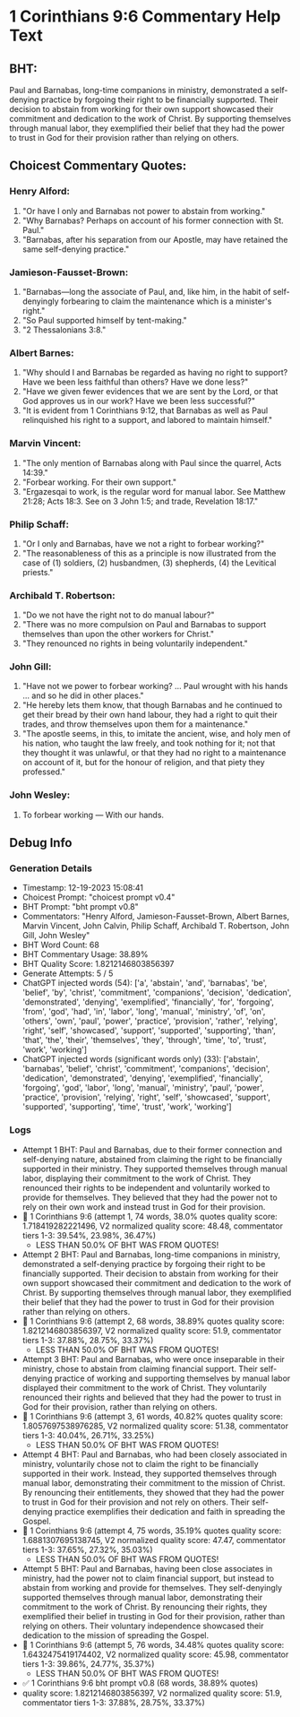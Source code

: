 # 1 Corinthians 9:6 Commentary Help Text

## BHT:
Paul and Barnabas, long-time companions in ministry, demonstrated a self-denying practice by forgoing their right to be financially supported. Their decision to abstain from working for their own support showcased their commitment and dedication to the work of Christ. By supporting themselves through manual labor, they exemplified their belief that they had the power to trust in God for their provision rather than relying on others.

## Choicest Commentary Quotes:
### Henry Alford:
1. "Or have I only and Barnabas not power to abstain from working."
2. "Why Barnabas? Perhaps on account of his former connection with St. Paul."
3. "Barnabas, after his separation from our Apostle, may have retained the same self-denying practice."

### Jamieson-Fausset-Brown:
1. "Barnabas—long the associate of Paul, and, like him, in the habit of self-denyingly forbearing to claim the maintenance which is a minister's right." 
2. "So Paul supported himself by tent-making."
3. "2 Thessalonians 3:8."

### Albert Barnes:
1. "Why should I and Barnabas be regarded as having no right to support? Have we been less faithful than others? Have we done less?"
2. "Have we given fewer evidences that we are sent by the Lord, or that God approves us in our work? Have we been less successful?"
3. "It is evident from 1 Corinthians 9:12, that Barnabas as well as Paul relinquished his right to a support, and labored to maintain himself."

### Marvin Vincent:
1. "The only mention of Barnabas along with Paul since the quarrel, Acts 14:39."
2. "Forbear working. For their own support."
3. "Ergazesqai to work, is the regular word for manual labor. See Matthew 21:28; Acts 18:3. See on 3 John 1:5; and trade, Revelation 18:17."

### Philip Schaff:
1. "Or I only and Barnabas, have we not a right to forbear working?" 
2. "The reasonableness of this as a principle is now illustrated from the case of (1) soldiers, (2) husbandmen, (3) shepherds, (4) the Levitical priests."

### Archibald T. Robertson:
1. "Do we not have the right not to do manual labour?" 
2. "There was no more compulsion on Paul and Barnabas to support themselves than upon the other workers for Christ." 
3. "They renounced no rights in being voluntarily independent."

### John Gill:
1. "Have not we power to forbear working? … Paul wrought with his hands … and so he did in other places." 
2. "He hereby lets them know, that though Barnabas and he continued to get their bread by their own hand labour, they had a right to quit their trades, and throw themselves upon them for a maintenance." 
3. "The apostle seems, in this, to imitate the ancient, wise, and holy men of his nation, who taught the law freely, and took nothing for it; not that they thought it was unlawful, or that they had no right to a maintenance on account of it, but for the honour of religion, and that piety they professed."

### John Wesley:
1. To forbear working — With our hands.



## Debug Info
### Generation Details
- Timestamp: 12-19-2023 15:08:41
- Choicest Prompt: "choicest prompt v0.4"
- BHT Prompt: "bht prompt v0.8"
- Commentators: "Henry Alford, Jamieson-Fausset-Brown, Albert Barnes, Marvin Vincent, John Calvin, Philip Schaff, Archibald T. Robertson, John Gill, John Wesley"
- BHT Word Count: 68
- BHT Commentary Usage: 38.89%
- BHT Quality Score: 1.8212146803856397
- Generate Attempts: 5 / 5
- ChatGPT injected words (54):
	['a', 'abstain', 'and', 'barnabas', 'be', 'belief', 'by', 'christ', 'commitment', 'companions', 'decision', 'dedication', 'demonstrated', 'denying', 'exemplified', 'financially', 'for', 'forgoing', 'from', 'god', 'had', 'in', 'labor', 'long', 'manual', 'ministry', 'of', 'on', 'others', 'own', 'paul', 'power', 'practice', 'provision', 'rather', 'relying', 'right', 'self', 'showcased', 'support', 'supported', 'supporting', 'than', 'that', 'the', 'their', 'themselves', 'they', 'through', 'time', 'to', 'trust', 'work', 'working']
- ChatGPT injected words (significant words only) (33):
	['abstain', 'barnabas', 'belief', 'christ', 'commitment', 'companions', 'decision', 'dedication', 'demonstrated', 'denying', 'exemplified', 'financially', 'forgoing', 'god', 'labor', 'long', 'manual', 'ministry', 'paul', 'power', 'practice', 'provision', 'relying', 'right', 'self', 'showcased', 'support', 'supported', 'supporting', 'time', 'trust', 'work', 'working']

### Logs
- Attempt 1 BHT: Paul and Barnabas, due to their former connection and self-denying nature, abstained from claiming the right to be financially supported in their ministry. They supported themselves through manual labor, displaying their commitment to the work of Christ. They renounced their rights to be independent and voluntarily worked to provide for themselves. They believed that they had the power not to rely on their own work and instead trust in God for their provision.
- 🔄 1 Corinthians 9:6 (attempt 1, 74 words, 38.0% quotes quality score: 1.718419282221496, V2 normalized quality score: 48.48, commentator tiers 1-3: 39.54%, 23.98%, 36.47%) 
	- LESS THAN 50.0% OF BHT WAS FROM QUOTES!
- Attempt 2 BHT: Paul and Barnabas, long-time companions in ministry, demonstrated a self-denying practice by forgoing their right to be financially supported. Their decision to abstain from working for their own support showcased their commitment and dedication to the work of Christ. By supporting themselves through manual labor, they exemplified their belief that they had the power to trust in God for their provision rather than relying on others.
- 🔄 1 Corinthians 9:6 (attempt 2, 68 words, 38.89% quotes quality score: 1.8212146803856397, V2 normalized quality score: 51.9, commentator tiers 1-3: 37.88%, 28.75%, 33.37%) 
	- LESS THAN 50.0% OF BHT WAS FROM QUOTES!
- Attempt 3 BHT: Paul and Barnabas, who were once inseparable in their ministry, chose to abstain from claiming financial support. Their self-denying practice of working and supporting themselves by manual labor displayed their commitment to the work of Christ. They voluntarily renounced their rights and believed that they had the power to trust in God for their provision, rather than relying on others.
- 🔄 1 Corinthians 9:6 (attempt 3, 61 words, 40.82% quotes quality score: 1.8057697538976285, V2 normalized quality score: 51.38, commentator tiers 1-3: 40.04%, 26.71%, 33.25%) 
	- LESS THAN 50.0% OF BHT WAS FROM QUOTES!
- Attempt 4 BHT: Paul and Barnabas, who had been closely associated in ministry, voluntarily chose not to claim the right to be financially supported in their work. Instead, they supported themselves through manual labor, demonstrating their commitment to the mission of Christ. By renouncing their entitlements, they showed that they had the power to trust in God for their provision and not rely on others. Their self-denying practice exemplifies their dedication and faith in spreading the Gospel.
- 🔄 1 Corinthians 9:6 (attempt 4, 75 words, 35.19% quotes quality score: 1.6881307695138745, V2 normalized quality score: 47.47, commentator tiers 1-3: 37.65%, 27.32%, 35.03%) 
	- LESS THAN 50.0% OF BHT WAS FROM QUOTES!
- Attempt 5 BHT: Paul and Barnabas, having been close associates in ministry, had the power not to claim financial support, but instead to abstain from working and provide for themselves. They self-denyingly supported themselves through manual labor, demonstrating their commitment to the work of Christ. By renouncing their rights, they exemplified their belief in trusting in God for their provision, rather than relying on others. Their voluntary independence showcased their dedication to the mission of spreading the Gospel.
- 🔄 1 Corinthians 9:6 (attempt 5, 76 words, 34.48% quotes quality score: 1.6432475419174402, V2 normalized quality score: 45.98, commentator tiers 1-3: 39.86%, 24.77%, 35.37%) 
	- LESS THAN 50.0% OF BHT WAS FROM QUOTES!
- ✅ 1 Corinthians 9:6 bht prompt v0.8 (68 words, 38.89% quotes)
- quality score: 1.8212146803856397, V2 normalized quality score: 51.9, commentator tiers 1-3: 37.88%, 28.75%, 33.37%)
